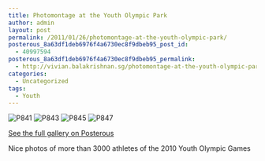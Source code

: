 ```yaml
---
title: Photomontage at the Youth Olympic Park
author: admin
layout: post
permalink: /2011/01/26/photomontage-at-the-youth-olympic-park/
posterous_8a63df1deb6976f4a6730ec8f9dbeb95_post_id:
  - 40997594
posterous_8a63df1deb6976f4a6730ec8f9dbeb95_permalink:
  - http://vivian.balakrishnan.sg/photomontage-at-the-youth-olympic-park
categories:
  - Uncategorized
tags:
  - Youth
---
```

<p><img src="http://vivian.balakrishnan.sg/wp-content/uploads/2011/01/p841.jpg.scaled1000-300x223.jpg" alt="P841" />
<img src="http://vivian.balakrishnan.sg/wp-content/uploads/2011/01/p843.jpg.scaled1000-300x223.jpg" alt="P843" />
<img src="http://vivian.balakrishnan.sg/wp-content/uploads/2011/01/p845.jpg.scaled1000-300x223.jpg" alt="P845" />
<img src="http://vivian.balakrishnan.sg/wp-content/uploads/2011/01/p847.jpg.scaled1000-300x223.jpg" alt="P847" /></p>

<p><a href="http://vivian.balakrishnan.sg/photomontage-at-the-youth-olympic-park">See the full gallery on Posterous</a></p>

<p>Nice photos of more than 3000 athletes of the 2010 Youth Olympic Games</p>
